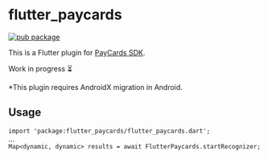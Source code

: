 # flutter_paycards

[![pub package](https://img.shields.io/pub/v/flutter_paycards.svg)](https://pub.dartlang.org/packages/flutter_paycards)

This is a Flutter plugin for [PayCards SDK](https://github.com/faceterteam/PayCards_Source). 

Work in progress ⏳

*This plugin requires AndroidX migration in Android.

## Usage

`import 'package:flutter_paycards/flutter_paycards.dart';`  
...  
`Map<dynamic, dynamic> results = await FlutterPaycards.startRecognizer;`

